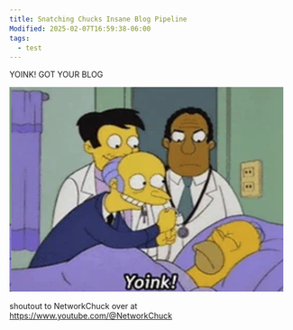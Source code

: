 ```yaml
---
title: Snatching Chucks Insane Blog Pipeline
Modified: 2025-02-07T16:59:38-06:00
tags:
  - test
---
```

YOINK! GOT YOUR BLOG

![](/images/Pasted-image-20250206182242.png)

shoutout to NetworkChuck over at https://www.youtube.com/@NetworkChuck
